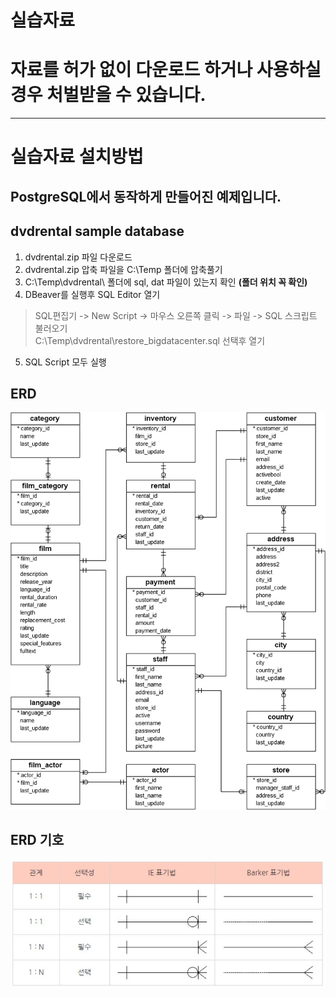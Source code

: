 # 실습자료
# 자료를 허가 없이 다운로드 하거나 사용하실 경우 처벌받을 수 있습니다. 
---   
# 실습자료 설치방법   
## PostgreSQL에서 동작하게 만들어진 예제입니다.   
## dvdrental sample database 
1. dvdrental.zip 파일 다운로드 
2. dvdrental.zip 압축 파일을 C:\Temp 폴더에 압축풀기 
3. C:\Temp\dvdrental\ 폴더에 sql, dat 파일이 있는지 확인 **(폴더 위치 꼭 확인)**
4. DBeaver를 실행후 SQL Editor 열기 
>  SQL편집기 -> New Script -> 마우스 오른쪽 클릭 -> 파일 -> SQL 스크립트 불러오기  
> C:\Temp\dvdrental\restore_bigdatacenter.sql 선택후 열기 
5. SQL Script 모두 실행    

## ERD 
![ERD](../images/dvd-rental-sample-database-diagram.png) 

## ERD 기호 
![ERDSIGN](../images/erdsign.jpg) 
